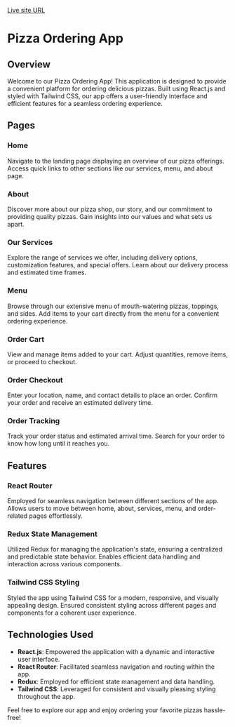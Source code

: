 [Live site URL](https://pizzaco.netlify.app/)

# Pizza Ordering App

## Overview
Welcome to our Pizza Ordering App! This application is designed to provide a convenient platform for ordering delicious pizzas. Built using React.js and styled with Tailwind CSS, our app offers a user-friendly interface and efficient features for a seamless ordering experience.

## Pages

### Home
Navigate to the landing page displaying an overview of our pizza offerings. Access quick links to other sections like our services, menu, and about page.

### About
Discover more about our pizza shop, our story, and our commitment to providing quality pizzas. Gain insights into our values and what sets us apart.

### Our Services
Explore the range of services we offer, including delivery options, customization features, and special offers. Learn about our delivery process and estimated time frames.

### Menu
Browse through our extensive menu of mouth-watering pizzas, toppings, and sides. Add items to your cart directly from the menu for a convenient ordering experience.

### Order Cart
View and manage items added to your cart. Adjust quantities, remove items, or proceed to checkout.

### Order Checkout
Enter your location, name, and contact details to place an order. Confirm your order and receive an estimated delivery time.

### Order Tracking
Track your order status and estimated arrival time. Search for your order to know how long until it reaches you.

## Features

### React Router
Employed for seamless navigation between different sections of the app. Allows users to move between home, about, services, menu, and order-related pages effortlessly.

### Redux State Management
Utilized Redux for managing the application's state, ensuring a centralized and predictable state behavior. Enables efficient data handling and interaction across various components.

### Tailwind CSS Styling
Styled the app using Tailwind CSS for a modern, responsive, and visually appealing design. Ensured consistent styling across different pages and components for a coherent user experience.

## Technologies Used

- **React.js**: Empowered the application with a dynamic and interactive user interface.
- **React Router**: Facilitated seamless navigation and routing within the app.
- **Redux**: Employed for efficient state management and data handling.
- **Tailwind CSS**: Leveraged for consistent and visually pleasing styling throughout the app.


Feel free to explore our app and enjoy ordering your favorite pizzas hassle-free!

